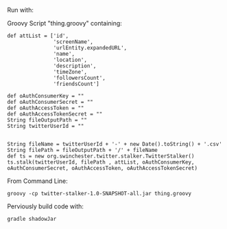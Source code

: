 Run with:

Groovy Script "thing.groovy" containing:

    def attList = ['id',
                   'screenName',
                   'urlEntity.expandedURL',
                   'name',
                   'location',
                   'description',
                   'timeZone',
                   'followersCount',
                   'friendsCount']
    
    def oAuthConsumerKey = ""
    def oAuthConsumerSecret = ""
    def oAuthAccessToken = ""
    def oAuthAccessTokenSecret = ""
    String fileOutputPath = ""
    String twitterUserId = ""
    
    
    String fileName = twitterUserId + '-' + new Date().toString() + '.csv'
    String filePath = fileOutputPath + '/' + fileName
    def ts = new org.swinchester.twitter.stalker.TwitterStalker()
    ts.stalk(twitterUserId, filePath , attList, oAuthConsumerKey, oAuthConsumerSecret, oAuthAccessToken, oAuthAccessTokenSecret)       

From Command Line:
    
    groovy -cp twitter-stalker-1.0-SNAPSHOT-all.jar thing.groovy
    
    
Perviously build code with:

    gradle shadowJar
        
